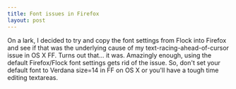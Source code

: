 ```yaml
--- 
title: Font issues in Firefox
layout: post
---
```

On a lark, I decided to try and copy the font settings from Flock into Firefox and see if that was the underlying cause of my text-racing-ahead-of-cursor issue in OS X FF. Turns out that... it was. Amazingly enough, using the default Firefox/Flock font settings gets rid of the issue. So, don't set your default font to Verdana size=14 in FF on OS X or you'll have a tough time editing textareas.
